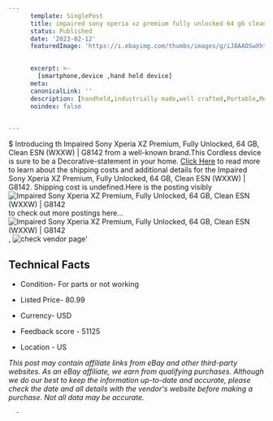 ```yaml
---
      template: SinglePost
      title: impaired sony xperia xz premium fully unlocked 64 gb clean esn wxxw g8142
      status: Published
      date: '2023-02-12'
      featuredImage: 'https://i.ebayimg.com/thumbs/images/g/iJ8AAOSwXhtiysmm/s-l225.jpg'
       

      excerpt: >-
        [smartphone,device ,hand held device]
      meta:
      canonicalLink: ''
      description: [handheld,industrially made,well crafted,Portable,Mobile,Compact,Convenient,Lightweight,Maneuverable,Man-portable,Miniature,Carriable,Hand-held,Light,Holdable,Transportable,Mobile device,Pocket-sized,On-the-go,Wireless,Cordless,Compact size,Convenient size, smartphone,device ,hand held device]
      noindex: false
      

---
```

$
      Introducing th Impaired Sony Xperia XZ Premium, Fully Unlocked, 64 GB, Clean ESN (WXXW) | G8142 from a well-known brand.This Cordless device  is sure to be a Decorative-statement in your home. [Click Here](https://www.ebay.com/itm/134169076919?hash=item1f3d19a4b7%3Ag%3AiJ8AAOSwXhtiysmm&mkevt=1&mkcid=1&mkrid=711-53200-19255-0&campid=%253CePNCampaignId%253E&customid=%253CreferenceId%253E&toolid=10049) to read more to learn about the shipping costs and additional details for the Impaired Sony Xperia XZ Premium, Fully Unlocked, 64 GB, Clean ESN (WXXW) | G8142. Shipping cost is undefined.Here is the posting visibly ![Impaired Sony Xperia XZ Premium, Fully Unlocked, 64 GB, Clean ESN (WXXW) | G8142](https://i.ebayimg.com/thumbs/images/g/iJ8AAOSwXhtiysmm/s-l225.jpg) to check out more postings here... ![Impaired Sony Xperia XZ Premium, Fully Unlocked, 64 GB, Clean ESN (WXXW) | G8142](https://i.ebayimg.com/images/g/iJ8AAOSwXhtiysmm/s-l1600.jpg), ![check vendor page](https://origin-galleryplus.ebayimg.com/ws/web/134169076919_2_0_1/225x225.jpg,https://origin-galleryplus.ebayimg.com/ws/web/134169076919_3_0_1/225x225.jpg,https://origin-galleryplus.ebayimg.com/ws/web/134169076919_4_0_1/225x225.jpg)'

      

 ## Technical Facts 



     
      

 - Condition- For parts or not working 


      

 - Listed Price- 80.99 


      

 - Currency- USD 


      

 - Feedback score - 51125 


      

 - Location - US 


      
      

 *_This post may contain affiliate links from eBay and other third-party websites. As an eBay affiliate, we earn from qualifying purchases. Although we do our best to keep the information up-to-date and accurate, please check the date and all details with the vendor's website before making a purchase. Not all data may be accurate._*




      -
